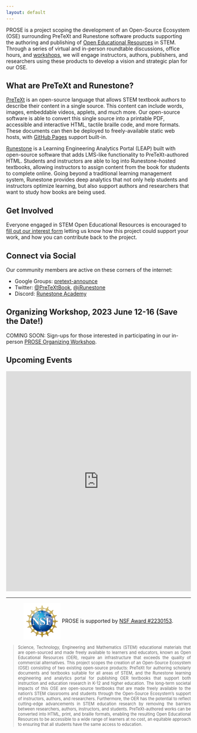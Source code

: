 ```yaml
---
layout: default
---
```


PROSE is a project scoping the development of an Open-Source Ecosystem (OSE) surrounding PreTeXt
and Runestone software products supporting the authoring and publishing of
[Open Educational Resources](https://en.wikipedia.org/wiki/Open_educational_resources) in STEM. Through a series of
virtual and in-person roundtable discussions, office hours, and [workshops](./workshop.html), we will engage instructors, authors,
publishers, and researchers using these products to develop a vision and strategic plan for our OSE.

## What are PreTeXt and Runestone?

[PreTeXt](https://pretextbook.org) is an open-source language that allows STEM textbook authors to describe their content
in a single source. This content can include words, images, embeddable videos, applets,
and much more. Our open-source software is able to convert this single source into a printable PDF,
accessible and interactive HTML, tactile braille code, and more formats. These documents can then
be deployed to freely-available static web hosts, with [GitHub Pages](https://pages.github.com) support built-in.

[Runestone](https://runestone.academy) is a Learning Engineering Analytics Portal (LEAP) built with open-source software
that adds LMS-like functionality
to PreTeXt-authored HTML. Students and instructors are able to log into Runestone-hosted textbooks, allowing instructors to
assign content from the book for students to complete online. Going beyond a traditional learning management system,
Runestone provides deep analytics that not only help students and instructors optimize learning, but also support
authors and researchers that want to study how books are being used.

## Get Involved

Everyone engaged in STEM Open Educational Resources is encouraged to
[fill out our interest form](https://docs.google.com/forms/d/e/1FAIpQLScnQ2lVEXD3KIfODoBTgA55naihH9lIwVrxMQWniNw_JYgLFA/viewform)
letting us know how this project could support your work, and how you can contribute back to the project.

## Connect via Social

Our community members are active on these corners of the internet:

- Google Groups: [pretext-announce](https://groups.google.com/g/pretext-announce)
- Twitter: [@PreTeXtBook](https://twitter.com/pretextbook), [@iRunestone](https://twitter.com/irunestone)
- Discord: [Runestone Academy](https://discord.gg/f3Qmbk9P3U)

## Organizing Workshop, 2023 June 12-16 (Save the Date!)

COMING SOON: Sign-ups for those interested in participating in our in-person [PROSE Organizing Workshop](./workshop.html).

## Upcoming Events

<iframe src="https://calendar.google.com/calendar/embed?height=600&wkst=1&bgcolor=%23ffffff&ctz=America%2FChicago&mode=AGENDA&showNav=1&showCalendars=0&showTitle=0&src=ODhjYmI0NWJhNDdjMDk0Yjk0ZjFkNjg1MjJhMTQxZjQ5NTllZWRlMDFiMDNjYzQ1MzAyNzg0YTE0ODJlY2Y3ZkBncm91cC5jYWxlbmRhci5nb29nbGUuY29t&color=%23F09300" width="100%" height="600" frameborder="0" scrolling="no"></iframe>

---

<p style="text-align:center"><a href="https://www.nsf.gov"><img src="./nsf.svg" style="width:100px;vertical-align:middle" alt="NSF logo"></a> PROSE is supported by <a href="https://www.nsf.gov/awardsearch/showAward?AWD_ID=2230153">NSF Award #2230153</a>.</p>
<blockquote style="font-size:0.8em;text-align:justify">Science, Technology, Engineering and Mathematics (STEM) educational materials that are open-sourced and made freely available to learners and educators, known as Open Educational Resources (OER), require an infrastructure that exceeds the quality of commercial alternatives. This project scopes the creation of an Open-Source Ecosystem (OSE) consisting of two existing open-source products: PreTeXt for authoring scholarly documents and textbooks suitable for all areas of STEM, and the Runestone learning engineering and analytics portal for publishing OER textbooks that support both instruction and education research in K-12 and higher education. The long-term societal impacts of this OSE are open-source textbooks that are made freely available to the nation’s STEM classrooms and students through the Open-Source Ecosystem’s support of instructors, authors, and researchers. Furthermore, the OER has the potential to reflect cutting-edge advancements in STEM education research by removing the barriers between researchers, authors, instructors, and students. PreTeXt-authored works can be converted into HTML, print, and braille formats, enabling the resulting Open Educational Resources to be accessible to a wide range of learners at no cost, an equitable approach to ensuring that all students have the same access to education.</blockquote>
